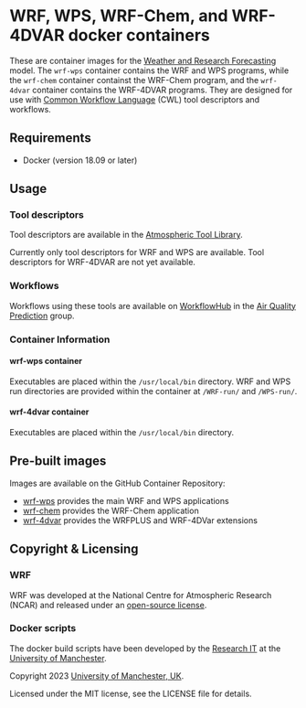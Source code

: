 # WRF, WPS, WRF-Chem, and WRF-4DVAR docker containers

These are container images for the [Weather and Research Forecasting](https://github.com/wrf-model/WRF)
model. The `wrf-wps` container contains the WRF and WPS programs, while the
`wrf-chem` container containst the WRF-Chem program, and the
`wrf-4dvar` container contains the WRF-4DVAR programs. They are
designed for use with [Common Workflow Language](https://www.commonwl.org/) (CWL) tool
descriptors and workflows.

## Requirements

* Docker (version 18.09 or later)

## Usage

### Tool descriptors

Tool descriptors are available in the [Atmospheric Tool Library](https://github.com/UoMResearchIT/atmos-tools-library).

Currently only tool descriptors for WRF and WPS are available. Tool descriptors
for WRF-4DVAR are not yet available.

### Workflows

Workflows using these tools are available on [WorkflowHub](https://workflowhub.eu/) in
the [Air Quality Prediction](https://workflowhub.eu/projects/103) group.

### Container Information

#### wrf-wps container

Executables are placed within the `/usr/local/bin` directory. WRF and WPS run directories
are provided within the container at `/WRF-run/` and `/WPS-run/`.

#### wrf-4dvar container

Executables are placed within the `/usr/local/bin` directory.

## Pre-built images

Images are available on the GitHub Container Repository:

* [wrf-wps](https://github.com/UoMResearchIT/wrf-docker/pkgs/container/wrf-wps) provides the main WRF and WPS applications
* [wrf-chem](https://github.com/UoMResearchIT/wrf-docker/pkgs/container/wrf-chem) provides the WRF-Chem application
* [wrf-4dvar](https://github.com/UoMResearchIT/wrf-docker/pkgs/container/wrf-4dvar) provides the WRFPLUS and WRF-4DVar extensions

## Copyright & Licensing

### WRF

WRF was developed at the National Centre for Atmospheric Research (NCAR) and
released under an [open-source license](https://github.com/wrf-model/WRF/blob/master/LICENSE.txt).

### Docker scripts

The docker build scripts have been developed by the [Research IT](https://research-it.manchester.ac.uk/) 
at the [University of Manchester](https://www.manchester.ac.uk/).

Copyright 2023 [University of Manchester, UK](https://www.manchester.ac.uk/).

Licensed under the MIT license, see the LICENSE file for details.
